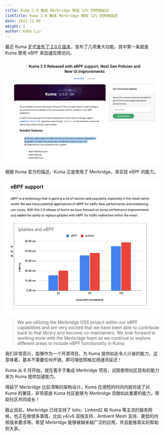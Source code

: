 ```yaml
---
title: Kuma 2.0 集成 Merbridge 降低 12% 的网络延迟
linkTitle: Kuma 2.0 集成 Merbridge 降低 12% 的网络延迟
date: 2022-11-08
weight: 1
author: Kebe Liu
---
```


最近 Kuma 正式[发布了 2.0.0 版本](https://kuma.io/blog/2022/kuma-2-0-0/)，宣布了几项重大功能，其中第一条就是 Kuma 使用 eBPF 来加速应用访问。

![Kuma 2.0 发布预览](./imgs/kuma-2.0-release-preview.png)

根据 Kuma 官方的描述，Kuma 正是使用了 Merbridge，来实现 eBPF 的能力。

![Kuma 2.0 eBPF 与 iptables 性能对比](./imgs/kuma-2.0-ebpf-vs-iptables.png)

> We are utilizing the Merbridge OSS project within our eBPF capabilities and are very excited that we have been able to contribute back to that library and become co-maintainers. We look forward to working more with the Merbridge team as we continue to explore different areas to include eBPF functionality in Kuma.

我们非常高兴，能够作为一个开源项目，为 Kuma 提供如此令人兴奋的能力，这意味着，基本不需要任何开销，即可降低网格应用通讯延迟！

Kuma 从 6 月开始，就在着手于集成 Merbridge 项目，试图使用社区现有的能力来为 Kuma 提供加速能力。

得益于 Merbridge 比较清晰的架构设计，Kuma 在很短的时间内就完成了对 Kuma 的兼容，非常感谢 Kuma 社区能够为 Merbridge 贡献如此重要的能力，帮助社区共同成长！

截止目前，Merbridge 已经支持了 Istio、Linkerd2 和 Kuma 等主流的服务网格，也正在做很多事情，比如 v4/v6 双栈支持、Ambient Mesh 支持、更低的内核版本要求等。希望 Merbridge 能够被越来越广泛的应用，并且能够真实的帮助到大家。
